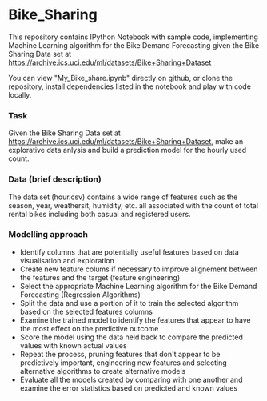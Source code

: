 # Bike_Sharing


This repository contains IPython Notebook with sample code, implementing Machine Learning algorithm for the Bike Demand Forecasting
given the Bike Sharing Data set at https://archive.ics.uci.edu/ml/datasets/Bike+Sharing+Dataset

You can view "My_Bike_share.ipynb" directly on github, or clone the repository, install dependencies listed in the notebook and play with code locally.

 
 ### Task
Given the Bike Sharing Data set at https://archive.ics.uci.edu/ml/datasets/Bike+Sharing+Dataset,
make an explorative data anlysis and build a prediction model for the hourly used count.

### Data (brief description)
The data set (hour.csv) contains a wide range of features such as the season, year, weathersit, humidity, etc. all associated with the count of total rental bikes including both casual and registered users.

### Modelling approach 
- Identify columns that are potentially useful features based on data visualisation and exploration
- Create new feature colums if necessary to improve alignement between the features and the target (feature engineering)
- Select the appropriate Machine Learning algorithm for the Bike Demand Forecasting  (Regression Algorithms)
- Split the data and use a portion of it to train the selected algorithm based on the selected features columns
- Examine the trained model to identify the features that appear to have the most effect on the predictive outcome
- Score the model using the data held back to compare the predicted values with known actual values
- Repeat the process, pruning features that don't appear  to be predictively important, engineering new features and selecting alternative algorithms to create alternative models
- Evaluate all the models created by comparing with one another and examine the error statistics based on predicted and known values
